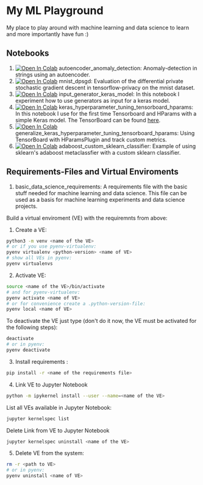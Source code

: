# My ML Playground
My place to play around with machine learning and data science to learn and more importantly have fun :)

## Notebooks
1. [![Open In Colab](https://colab.research.google.com/assets/colab-badge.svg)](https://colab.research.google.com/github/hallojs/my_tf_playground/blob/master/autoencoder_anomaly_detection.ipynb) autoencoder_anomaly_detection: Anomaly-detection in strings using an autoencoder.
2. [![Open In Colab](https://colab.research.google.com/assets/colab-badge.svg)](https://colab.research.google.com/github/hallojs/my_tf_playground/blob/master/mnist_dpsgd.ipynb) mnist_dpsgd: Evaluation of the differential private stochastic gradient descent in tensorflow-privacy on the mnist dataset.
3. [![Open In Colab](https://colab.research.google.com/assets/colab-badge.svg)](https://colab.research.google.com/github/hallojs/my_tf_playground/blob/master/input_generator_keras_model.ipynb) input_generator_keras_model: In this notebook I experiment how to use generators as input for a keras model.
4. [![Open In Colab](https://colab.research.google.com/assets/colab-badge.svg)](https://colab.research.google.com/github/hallojs/my_tf_playground/blob/master/keras_hyperparameter_tuning_tensorboard_hparams.ipynb) keras_hyperparameter_tuning_tensorboard_hparams: In this notebook I use for the first time Tensorboard and HParams with a simple Keras model. The TensorBoard can be  found [here](https://tensorboard.dev/experiment/kE7wFbiXQAWNkDKZ2K5mNQ/).
5. [![Open In Colab](https://colab.research.google.com/assets/colab-badge.svg)](https://colab.research.google.com/github/hallojs/my_tf_playground/blob/master/generalize_keras_hyperparameter_tuning_tensorboard_hparams.ipynb) generalize_keras_hyperparameter_tuning_tensorboard_hparams: Using TensorBoard with HParamsPlugin and track custom metrics.
6. [![Open In Colab](https://colab.research.google.com/assets/colab-badge.svg)](https://colab.research.google.com/github/hallojs/my_tf_playground/blob/master/adaboost_custom_sklearn_classifier.ipynb) adaboost_custom_sklearn_classifier: Example of using sklearn's adaboost metaclassfier with a custom sklearn classifier.

## Requirements-Files and Virtual Enviroments
1. basic_data_science_requirements: A requirements file with the basic stuff needed for machine learning and data science. This file can be used as a basis for machine learning experiments and data science projects.

Build a virtual enviroment (VE) with the requiremnts from above:
1. Create a VE:
```bash
python3 -m venv <name of the VE>
# or if you use pyenv-virtualenv:
pyenv virtualenv <python-version> <name of VE>
# show all VEs in pyenv:
pyenv virtualenvs
```

2. Activate VE:
```bash
source <name of the VE>/bin/activate
# and for pyenv-virtualenv:
pyenv activate <name of VE>
# or for convenience create a .python-version-file:
pyenv local <name of VE>
```
To deactivate the VE just type (don't do it now, the VE must be activated for the following steps):
```bash
deactivate
# or in pyenv:
pyenv deactivate
```

3. Install requirements :
```bash
pip install -r <name of the requirements file>
```

4. Link VE to Jupyter Notebook
```bash
python -m ipykernel install --user --name=<name of the VE>
```
List all VEs available in Jupyter Notebook:
```bash
jupyter kernelspec list
```
Delete Link from VE to Jupyter Notebook
```bash
jupyter kernelspec uninstall <name of the VE>
```

5. Delete VE from the system:
```bash
rm -r <path to VE>
# or in pyenv:
pyenv uninstall <name of VE>
```
